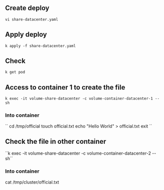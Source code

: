 ## Create deploy

```vi share-datacenter.yaml```

## Apply deploy
````k apply -f share-datacenter.yaml```` 

## Check
``k get pod``

## Access to container 1 to create the file
``k exec -it volume-share-datacenter -c volume-container-datacenter-1 -- sh``

### Into container
``
cd /tmp/official
touch official.txt
echo "Hello World" > official.txt
exit
´´
## Check the file in other container
´´k exec -it volume-share-datacenter -c volume-container-datacenter-2 -- sh´´

### Into container
cat /tmp/cluster/official.txt
